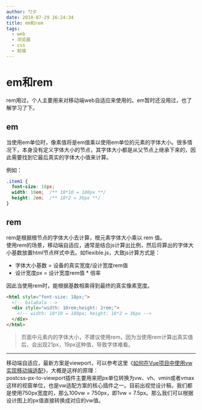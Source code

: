 ```yaml
---
author: 勺夕
date: 2018-07-29 16:24:34
title: em和rem    
tags:  
  - web
  - 浏览器
  - css
  - 前端
---
```

# em和rem

rem用过，个人主要用来对移动端web自适应来使用的。em暂时还没用过，也了解学习了下。  

## em

当使用em单位时，像素值将是em值乘以使用em单位的元素的字体大小。很多情况下，本身没有定义字体大小的节点，其字体大小都是从父节点上继承下来的，因此需要找到它最后真实的字体大小值来计算。

例如：  

```css
.item1 {
  font-size: 18px;
  width: 10em;  /** 18*10 = 180px **/
  height: 2em;  /** 18*2 = 36px **/
}
```  

## rem

rem是根据根节点的字体大小去计算，根元素字体大小乘以 rem 值。  
使用rem的场景，移动端自适应，通常是结合js计算出比例，然后将算出的字体大小基数放置html节点样式中去。如flexible.js，大致js计算方式是：  

- 字体大小基数 = 设备的真实宽度/设计宽度rem值  
- 设计宽度px = 设计宽度rem值 * 倍率  
 
因此当使用rem时，能根据基数相乘得到最终的真实像素宽度。  

```html
<html style="font-size: 18px;">
  <!-- balabala -->
  <div style="width: 10rem;height: 2rem;">
    <!-- width: 18*10 = 180px; height: 18*2 = 36px -->
  </div>
</html>
```  

> 页面中元素内的字体大小，不建议使用rem，因为当使用rem计算出真实值后，会出现21px，19px这种值，导致字体难看。  

---
移动端自适应，最新方案是viewport，可以参考这里《[如何在Vue项目中使用vw实现移动端适配](https://www.w3cplus.com/mobile/vw-layout-in-vue.html)》，大概是这样的原理：  
postcss-px-to-viewport插件主要用来把px单位转换为vw、vh、vmin或者vmax这样的视窗单位，也是vw适配方案的核心插件之一。目前出视觉设计稿，我们都是使用750px宽度的，那么100vw = 750px，即1vw = 7.5px。那么我们可以根据设计图上的px值直接转换成对应的vw值。